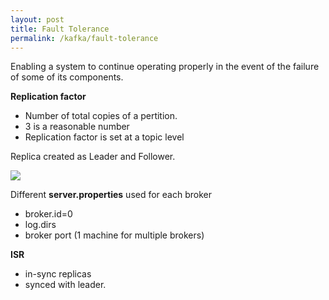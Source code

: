 ```yaml
---
layout: post
title: Fault Tolerance
permalink: /kafka/fault-tolerance
---
```


Enabling a system to continue operating properly in the event of the failure of some of its components.

**Replication factor**
-	Number of total copies of a pertition.
-	3 is a reasonable number
-	Replication factor is set at a topic level

Replica created as Leader and Follower.

![]({{site.cdn}}/kafka/fault-tolerance.png)

Different **server.properties** used for each broker
-	broker.id=0 
-	log.dirs
-	broker port (1 machine for multiple brokers)

**ISR**
- in-sync replicas
- synced with leader.
